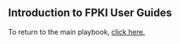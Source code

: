 ## Introduction to FPKI User Guides

To return to the main playbook, <a href="http://allietbo.github.io/ficam-playbook">click here.</a>
